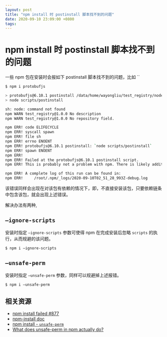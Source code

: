 ```yaml
---
layout: post
title: "npm install 时 postinstall 脚本找不到的问题"
date: 2020-09-10 23:09:00 +0800
tags: 
---
```

    
# npm install 时 postinstall 脚本找不到的问题

一些 npm 包在安装时会报如下 postinstall 脚本找不到的问题，比如 ``

```sh
$ npm i protobufjs

> protobufjs@6.10.1 postinstall /data/home/wayongliu/test_registry/node_modules/protobufjs
> node scripts/postinstall

sh: node: command not found
npm WARN test_registry@1.0.0 No description
npm WARN test_registry@1.0.0 No repository field.

npm ERR! code ELIFECYCLE
npm ERR! syscall spawn
npm ERR! file sh
npm ERR! errno ENOENT
npm ERR! protobufjs@6.10.1 postinstall: `node scripts/postinstall`
npm ERR! spawn ENOENT
npm ERR!
npm ERR! Failed at the protobufjs@6.10.1 postinstall script.
npm ERR! This is probably not a problem with npm. There is likely additional logging output above.

npm ERR! A complete log of this run can be found in:
npm ERR!     /root/.npm/_logs/2020-09-10T02_51_28_993Z-debug.log
```

该错误同样会出现在对该包有依赖的情况下，即，不直接安装该包，只要依赖链条中包含该包，就会出现上述错误。

解决办法有两种,

## `—ignore-scripts`

安装时指定 `—ignore-scripts` 参数可使得 npm 在完成安装后忽略 `scripts` 的执行，从而规避的该问题。

```sh
$ npm i —ignore-scripts
```

## `—unsafe-perm`

安装时指定 `—unsafe-perm` 参数，同样可以规避掉上述报错。

```sh
$ npm i —unsafe-perm
```


## 相关资源

- [npm install failed #877](https://github.com/protobufjs/protobuf.js/issues/877)
- [npm-install doc](https://docs.npmjs.com/cli/install)
- [npm install - `unsafe-perm`](https://docs.npmjs.com/misc/config#unsafe-perm)
- [What does unsafe-perm in npm actually do?](https://geedew.com/What-does-unsafe-perm-in-npm-actually-do/)

    